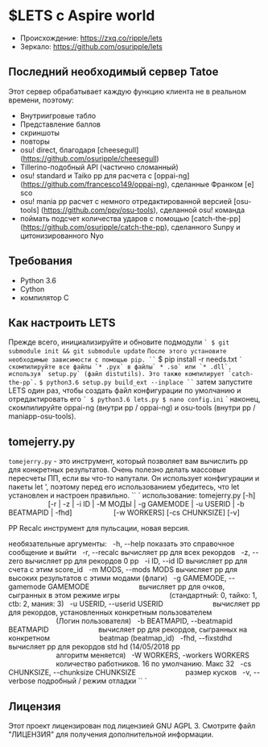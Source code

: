 # $LETS с Aspire world

- Происхождение: https://zxq.co/ripple/lets
- Зеркало: https://github.com/osuripple/lets

## Последний необходимый сервер Tatoe
Этот сервер обрабатывает каждую функцию клиента не в реальном времени, поэтому:
- Внутриигровые табло
- Представление баллов
- скриншоты
- повторы
- osu! direct, благодаря [cheesegull] (https://github.com/osuripple/cheesegull)
- Tillerino-подобный API (частично сломанный)
- osu! standard и Taiko pp для расчета с [oppai-ng] (https://github.com/francesco149/oppai-ng), сделанные Франком [e] sco
- osu! mania pp расчет с немного отредактированной версией [osu-tools] (https://github.com/ppy/osu-tools), сделанной osu! команда
- поймать подсчет количества ударов с помощью [catch-the-pp] (https://github.com/osuripple/catch-the-pp), сделанного Sunpy и цитонизированного Nyo

## Требования
- Python 3.6
- Cython
- компилятор C

## Как настроить LETS
Прежде всего, инициализируйте и обновите подмодули
`` `
$ git submodule init && git submodule update
`` `
После этого установите необходимые зависимости с помощью pip.
`` `
$ pip install -r needs.txt
`` `
скомпилируйте все файлы `* .pyx` в файлы` * .so` или `* .dll`, используя` setup.py` (файл distutils).
Это также компилирует `catch-the-pp`.
`` `
$ python3.6 setup.py build_ext --inplace
`` `
затем запустите LETS один раз, чтобы создать файл конфигурации по умолчанию и отредактировать его
`` `
$ python3.6 lets.py
$ nano config.ini
`` `
наконец, скомпилируйте oppai-ng (внутри pp / oppai-ng) и osu-tools (внутри pp / maniapp-osu-tools).

## tomejerry.py
`tomejerry.py` - это инструмент, который позволяет вам вычислить pp для конкретных результатов. Очень полезно делать массовые пересчеты ПП, если вы что-то напутали. Он использует конфигурации и пакеты let ', поэтому перед его использованием убедитесь, что let установлен и настроен правильно.
`` `
использование: tomejerry.py [-h]
                    [-r | -z | -i ID | -М МОДЫ | -g GAMEMODE | -u USERID | -b BEATMAPID | -fhd]
                    [-w WORKERS] [-cs CHUNKSIZE] [-v]

PP Recalc инструмент для пульсации, новая версия.

необязательные аргументы:
  -h, --help показать это справочное сообщение и выйти
  -r, --recalc вычисляет pp для всех рекордов
  -z, --zero вычисляет pp для рекордов 0 pp
  -i ID, --id ID вычисляет pp для счета с этим score_id
  -m MODS, --mods MODS вычисляет pp для высоких результатов с этими модами (флаги)
  -g GAMEMODE, --gamemode GAMEMODE
                        вычисляет pp для очков, сыгранных в этом режиме игры
                        (стандартный: 0, тайко: 1, ctb: 2, мания: 3)
  -u USERID, --userid USERID
                        вычисляет pp для рекордов, установленных конкретным пользователем
                        (Логин пользователя)
  -b BEATMAPID, --beatmapid BEATMAPID
                        вычисляет pp для рекордов, сыгранных на конкретном
                        beatmap (beatmap_id)
  -fhd, --fixstdhd вычисляет pp для рекордов std hd (14/05/2018 pp
                        алгоритм меняется)
  -W WORKERS, -workers WORKERS
                        количество работников. 16 по умолчанию. Макс 32
  -cs CHUNKSIZE, --chunksize CHUNKSIZE
                        размер кусков
  -v, --verbose подробный / режим отладки
`` `

## Лицензия
Этот проект лицензирован под лицензией GNU AGPL 3.
Смотрите файл "ЛИЦЕНЗИЯ" для получения дополнительной информации.
